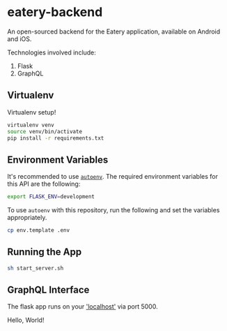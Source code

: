 # eatery-backend
An open-sourced backend for the Eatery application, available on Android and iOS.

Technologies involved include:
1. Flask
2. GraphQL

## Virtualenv

Virtualenv setup!

```bash
virtualenv venv
source venv/bin/activate
pip install -r requirements.txt
```

## Environment Variables
It's recommended to use [`autoenv`](https://github.com/kennethreitz/autoenv).
The required environment variables for this API are the following:

````bash
export FLASK_ENV=development
````

To use `autoenv` with this repository, run the following and set the variables appropriately.

````bash
cp env.template .env
````

## Running the App

````bash
sh start_server.sh
````

## GraphQL Interface

The flask app runs on your ['localhost'](http://localhost:5000/) via port 5000.

Hello, World!
